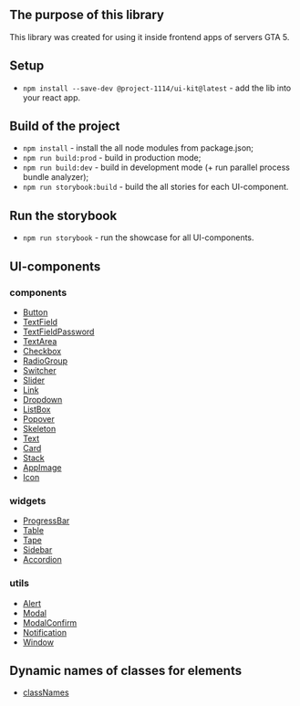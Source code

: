 ## The purpose of this library

This library was created for using it inside frontend apps of servers GTA 5.

## Setup

- `npm install --save-dev @project-1114/ui-kit@latest` - add the lib into your react app.

## Build of the project

- `npm install` - install the all node modules from package.json;
- `npm run build:prod` - build in production mode;
- `npm run build:dev` - build in development mode (+ run parallel process bundle analyzer);
- `npm run storybook:build` - build the all stories for each UI-component.

## Run the storybook

- `npm run storybook` - run the showcase for all UI-components.

## UI-components

### components

- [Button](/docs/ui-components/controls/Button.md)
- [TextField](/docs/ui-components/controls/TextField.md)
- [TextFieldPassword](/docs/ui-components/controls/TextFieldPassword.md)
- [TextArea](/docs/ui-components/controls/TextArea.md)
- [Checkbox](/docs/ui-components/controls/Checkbox.md)
- [RadioGroup](/docs/ui-components/controls/RadioGroup.md)
- [Switcher](/docs/ui-components/controls/Switcher.md)
- [Slider](/docs/ui-components/controls/Slider.md)
- [Link](/docs/ui-components/controls/Link.md)
- [Dropdown](/docs/ui-components/controls/Dropdown.md)
- [ListBox](/docs/ui-components/controls/ListBox.md)
- [Popover](/docs/ui-components/controls/Popover.md)
- [Skeleton](/docs/ui-components/shared/Skeleton.md)
- [Text](/docs/ui-components/shared/Text.md)
- [Card](/docs/ui-components/shared/Card.md)
- [Stack](/docs/ui-components/shared/Stack.md)
- [AppImage](/docs/ui-components/shared/AppImage.md)
- [Icon](/docs/ui-components/shared/Icon.md)

### widgets

- [ProgressBar](/docs/ui-components/widgets/ProgressBar.md)
- [Table](/docs/ui-components/widgets/Table.md)
- [Tape](/docs/ui-components/widgets/Tape.md)
- [Sidebar](/docs/ui-components/widgets/Sidebar.md)
- [Accordion](/docs/ui-components/widgets/Accordion)

### utils

- [Alert](/docs/ui-components/utils/Alert.md)
- [Modal](/docs/ui-components/utils/Modal.md)
- [ModalConfirm](/docs/ui-components/utils/ModalConfirm.md)
- [Notification](/docs/ui-components/utils/Notification.md)
- [Window](/docs/ui-components/utils/Window.md)

## Dynamic names of classes for elements

- [classNames](/docs/libs/classNames.md)
